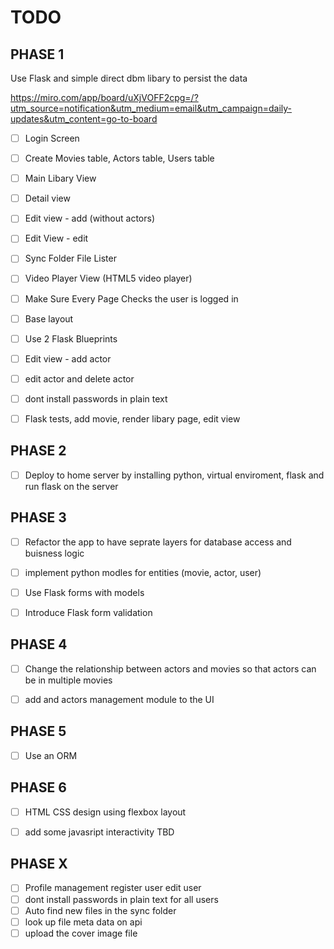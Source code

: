 # TODO
## PHASE 1

Use Flask and simple direct dbm libary to persist the data

https://miro.com/app/board/uXjVOFF2cpg=/?utm_source=notification&utm_medium=email&utm_campaign=daily-updates&utm_content=go-to-board

- [ ] Login Screen
- [ ] Create Movies table, Actors table, Users table
- [ ] Main Libary View
- [ ] Detail view
- [ ] Edit view - add (without actors)
- [ ] Edit View - edit
- [ ] Sync Folder File Lister
- [ ] Video Player View (HTML5 video player)
- [ ] Make Sure Every Page Checks the user is logged in 
- [ ] Base layout
- [ ] Use 2 Flask Blueprints
- [ ] Edit view - add actor
- [ ] edit actor and delete actor
- [ ] dont install passwords in plain text
- [ ] Flask tests,  add movie, render libary page, edit view


## PHASE 2

- [ ] Deploy to home server by installing python, virtual enviroment, flask and run flask on the server


## PHASE 3

- [ ] Refactor the app to have seprate layers for database access and buisness logic
- [ ] implement python modles for entities (movie, actor, user)
- [ ] Use Flask forms with models 
- [ ] Introduce Flask form validation


## PHASE 4

- [ ] Change the relationship between actors and movies so that actors can be in multiple movies
- [ ] add and actors management module to the UI


## PHASE 5

- [ ] Use an ORM


## PHASE 6

- [ ] HTML CSS design using flexbox layout
- [ ] add some javasript interactivity TBD


## PHASE X

- [ ] Profile management register user edit user
- [ ] dont install passwords in plain text for all users
- [ ] Auto find new files in the sync folder
- [ ] look up file meta data on api
- [ ] upload the cover image file